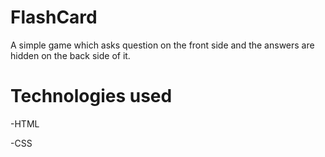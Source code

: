 # FlashCard
A simple game which asks question on the front side and the answers are hidden on the back side of it.

# Technologies used
 -HTML
 
 -CSS
 
 
